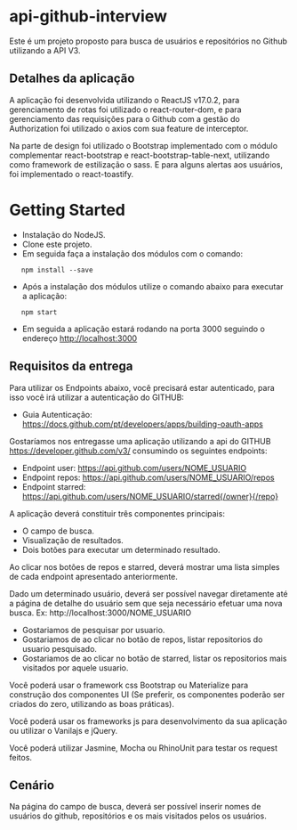 # api-github-interview

Este é um projeto proposto para busca de usuários e repositórios no Github utilizando a API V3.

## Detalhes da aplicação

A aplicação foi desenvolvida utilizando o ReactJS v17.0.2, para gerenciamento de rotas foi utilizado o react-router-dom, e para gerenciamento das requisições para o Github com a gestão do Authorization foi utilizado o axios com sua feature de interceptor.

Na parte de design foi utilizado o Bootstrap implementado com o módulo complementar react-bootstrap e react-bootstrap-table-next, utilizando como framework de estilização o sass. E para alguns alertas aos usuários, foi implementado o react-toastify.

# Getting Started

- Instalação do NodeJS. 
- Clone este projeto.
- Em seguida faça a instalação dos módulos com o comando:
 ```
    npm install --save
  ```
- Após a instalação dos módulos utilize o comando abaixo para executar a aplicação:
 ```
    npm start
  ```
- Em seguida a aplicação estará rodando na porta 3000 seguindo o endereço [http://localhost:3000](http://localhost:3000)

## Requisitos da entrega

Para utilizar os Endpoints abaixo, você precisará estar autenticado, para isso você irá utilizar a autenticação do GITHUB:

- Guia Autenticação: https://docs.github.com/pt/developers/apps/building-oauth-apps

Gostaríamos nos entregasse uma aplicação utilizando a api do GITHUB https://developer.github.com/v3/ consumindo os seguintes endpoints:

- Endpoint user: https://api.github.com/users/NOME_USUARIO
- Endpoint repos: https://api.github.com/users/NOME_USUARIO/repos
- Endpoint starred: https://api.github.com/users/NOME_USUARIO/starred{/owner}{/repo}

A aplicação deverá constituir três componentes principais:

- O campo de busca.
- Visualização de resultados.
- Dois botões para executar um determinado resultado.

Ao clicar nos botões de repos e starred, deverá mostrar uma lista simples de cada endpoint
apresentado anteriormente.

Dado um determinado usuário, deverá ser possível navegar diretamente até a página de
detalhe do usuário sem que seja necessário efetuar uma nova busca. Ex: http://localhost:3000/NOME_USUARIO

- Gostariamos de pesquisar por usuario.
- Gostariamos de ao clicar no botão de repos, listar repositorios do usuario pesquisado.
- Gostariamos de ao clicar no botão de starred, listar os repositorios mais visitados por aquele usuario.

Você poderá usar o framework css Bootstrap ou Materialize para construção dos componentes UI (Se preferir, os componentes poderão ser criados do zero, utilizando as boas práticas).

Você poderá usar os frameworks js para desenvolvimento da sua aplicação ou utilizar o Vanilajs e jQuery.

Você poderá utilizar Jasmine, Mocha ou RhinoUnit para testar os request feitos.

## Cenário

Na página do campo de busca, deverá ser possível inserir nomes de usuários do github, repositórios e os mais visitados pelos os usuários.
